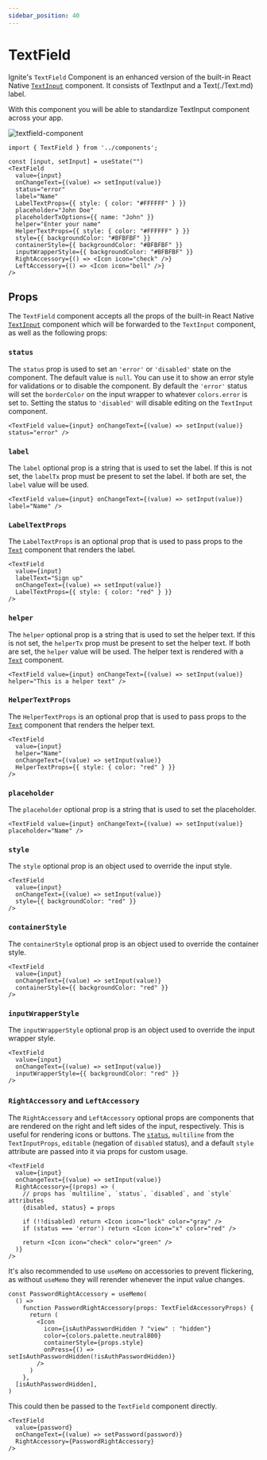 ```yaml
---
sidebar_position: 40
---
```


# TextField

Ignite's `TextField` Component is an enhanced version of the built-in React Native [`TextInput`](https://reactnative.dev/docs/textinput) component. It consists of TextInput and a Text(./Text.md) label.

With this component you will be able to standardize TextInput component across your app.

![textfield-component](https://github.com/user-attachments/assets/cfdc97dc-5692-4286-8682-9243ee0e7650)

```tsx
import { TextField } from '../components';

const [input, setInput] = useState("")
<TextField
  value={input}
  onChangeText={(value) => setInput(value)}
  status="error"
  label="Name"
  LabelTextProps={{ style: { color: "#FFFFFF" } }}
  placeholder="John Doe"
  placeholderTxOptions={{ name: "John" }}
  helper="Enter your name"
  HelperTextProps={{ style: { color: "#FFFFFF" } }}
  style={{ backgroundColor: "#BFBFBF" }}
  containerStyle={{ backgroundColor: "#BFBFBF" }}
  inputWrapperStyle={{ backgroundColor: "#BFBFBF" }}
  RightAccessory={() => <Icon icon="check" />}
  LeftAccessory={() => <Icon icon="bell" />}
/>

```

## Props

The `TextField` component accepts all the props of the built-in React Native [`TextInput`](https://reactnative.dev/docs/textinput) component which will be forwarded to the `TextInput` component, as well as the following props:

### `status`

The `status` prop is used to set an `'error'` or `'disabled'` state on the component. The default value is `null`. You can use it to show an error style for validations or to disable the component. By default the `'error'` status will set the `borderColor` on the input wrapper to whatever `colors.error` is set to. Setting the status to `'disabled'` will disable editing on the `TextInput` component.

```tsx
<TextField value={input} onChangeText={(value) => setInput(value)} status="error" />
```

### `label`

The `label` optional prop is a string that is used to set the label. If this is not set, the `labelTx` prop must be present to set the label. If both are set, the `label` value will be used.

```tsx
<TextField value={input} onChangeText={(value) => setInput(value)} label="Name" />
```

### `LabelTextProps`

The `LabelTextProps` is an optional prop that is used to pass props to the [`Text`](./Text.md) component that renders the label.

```tsx
<TextField
  value={input}
  labelText="Sign up"
  onChangeText={(value) => setInput(value)}
  LabelTextProps={{ style: { color: "red" } }}
/>
```

### `helper`

The `helper` optional prop is a string that is used to set the helper text. If this is not set, the `helperTx` prop must be present to set the helper text. If both are set, the `helper` value will be used. The helper text is rendered with a [`Text`](./Text.md) component.

```tsx
<TextField value={input} onChangeText={(value) => setInput(value)} helper="This is a helper text" />
```

### `HelperTextProps`

The `HelperTextProps` is an optional prop that is used to pass props to the [`Text`](./Text.md) component that renders the helper text.

```tsx
<TextField
  value={input}
  helper="Name"
  onChangeText={(value) => setInput(value)}
  HelperTextProps={{ style: { color: "red" } }}
/>
```

### `placeholder`

The `placeholder` optional prop is a string that is used to set the placeholder.

```tsx
<TextField value={input} onChangeText={(value) => setInput(value)} placeholder="Name" />
```

### `style`

The `style` optional prop is an object used to override the input style.

```tsx
<TextField
  value={input}
  onChangeText={(value) => setInput(value)}
  style={{ backgroundColor: "red" }}
/>
```

### `containerStyle`

The `containerStyle` optional prop is an object used to override the container style.

```tsx
<TextField
  value={input}
  onChangeText={(value) => setInput(value)}
  containerStyle={{ backgroundColor: "red" }}
/>
```

### `inputWrapperStyle`

The `inputWrapperStyle` optional prop is an object used to override the input wrapper style.

```tsx
<TextField
  value={input}
  onChangeText={(value) => setInput(value)}
  inputWrapperStyle={{ backgroundColor: "red" }}
/>
```

### `RightAccessory` and `LeftAccessory`

The `RightAccessory` and `LeftAccessory` optional props are components that are rendered on the right and left sides of the input, respectively. This is useful for rendering icons or buttons. The [`status`](#status), `multiline` from the `TextInputProps`, `editable` (negation of `disabled` status), and a default `style` attribute are passed into it via props for custom usage.

```tsx
<TextField
  value={input}
  onChangeText={(value) => setInput(value)}
  RightAccessory={(props) => (
    // props has `multiline`, `status`, `disabled`, and `style` attributes
    {disabled, status} = props

    if (!!disabled) return <Icon icon="lock" color="gray" />
    if (status === 'error') return <Icon icon="x" color="red" />

    return <Icon icon="check" color="green" />
  )}
/>
```

It's also recommended to use `useMemo` on accessories to prevent flickering, as without `useMemo` they will rerender whenever the input value changes.

```tsx
const PasswordRightAccessory = useMemo(
  () =>
    function PasswordRightAccessory(props: TextFieldAccessoryProps) {
      return (
        <Icon
          icon={isAuthPasswordHidden ? "view" : "hidden"}
          color={colors.palette.neutral800}
          containerStyle={props.style}
          onPress={() => setIsAuthPasswordHidden(!isAuthPasswordHidden)}
        />
      )
    },
  [isAuthPasswordHidden],
)
```

This could then be passed to the `TextField` component directly.

```tsx
<TextField
  value={password}
  onChangeText={(value) => setPassword(password)}
  RightAccessory={PasswordRightAccessory}
/>
```
